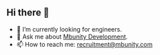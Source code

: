## Hi there 👋

- 🔭 I’m currently looking for engineers.
- 💬 Ask me about [Mbunity Development](https://mbunity.com).
- 📫 How to reach me: recruitment@mbunity.com

